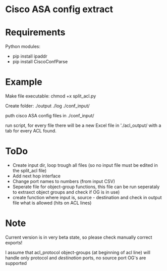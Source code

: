 Cisco ASA config extract
========================




Requirements
============

Python modules:
* pip install ipaddr
* pip install CiscoConfParse


Example
=======
Make file executable: chmod +x split_acl.py

Create folder:
./output
./log
./conf_input/

puth cisco ASA config files in ./conf_input/

run script, for every file there will be a new Excel file in './acl_output/ with a tab for every ACL found.


ToDo
====
* Create input dir, loop trough all files (so no input file must be edited in the split_acl file)
* Add next hop interface
* Change port names to numbers (from input CSV)
* Seperate file for object-group functions, this file can be run seperataly to extraxct object groups and check if OG is in use)
* create function where input is, source - destination and check in output file what is allowed (hits on ACL lines)


Note
====

Current version is in very beta state, so please check manually correct exports!

I assume that acl_protocol object-groups (at beginning of acl line) will handle only protocol and _destination_ ports, no source port OG's are supported
